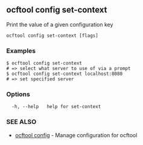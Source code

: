 ## ocftool config set-context

Print the value of a given configuration key

```
ocftool config set-context [flags]
```

### Examples

```
$ ocftool config set-context
# => select what server to use of via a prompt
$ ocftool config set-context localhost:8080
# => set specified server

```

### Options

```
  -h, --help   help for set-context
```

### SEE ALSO

* [ocftool config](ocftool_config.md)	 - Manage configuration for ocftool

